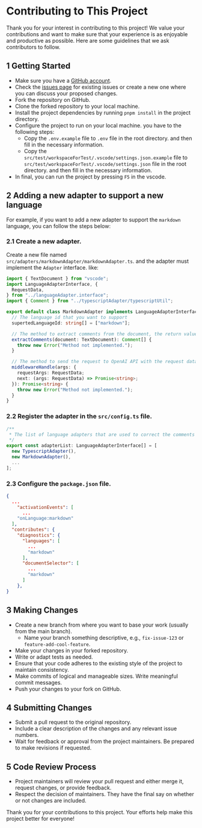 # Contributing to This Project

Thank you for your interest in contributing to this project! We value your contributions and want to make sure that your experience is as enjoyable and productive as possible. Here are some guidelines that we ask contributors to follow.

## 1 Getting Started

- Make sure you have a [GitHub account](https://github.com/signup).
- Check the [issues page](https://github.com/wuchuheng/vscode-grammar-checker/issues) for existing issues or create a new one where you can discuss your proposed changes.
- Fork the repository on GitHub.
- Clone the forked repository to your local machine.
- Install the project dependencies by running `pnpm install` in the project directory.
- Configure the project to run on your local machine. you have to the following steps:
  - Copy the `.env.example` file to `.env` file in the root directory. and then fill in the necessary information.
  - Copy the `src/test/workspaceForTest/.vscode/settings.json.example` file to `src/test/workspaceForTest/.vscode/settings.json` file in the root directory. and then fill in the necessary information.
- In final, you can run the project by pressing `F5` in the vscode.

## 2 Adding a new adapter to support a new language

For example, if you want to add a new adapter to support the `markdown` language, you can follow the steps below:

### 2.1 Create a new adapter.

Create a new file named `src/adapters/markdownAdapter/markdownAdapter.ts`. and the adapter must implement the `Adapter` interface. like:

```typescript
import { TextDocument } from "vscode";
import LanguageAdapterInterface, {
  RequestData,
} from "../languageAdapter.interface";
import { Comment } from "../typescriptAdapter/typescriptUtil";

export default class MarkdownAdapter implements LanguageAdapterInterface {
  // The language id that you want to support
  supertedLanguageId: string[] = ["markdown"];

  // The method to extract comments from the document, the return value will be used to send to the OpenAI API.
  extractComments(document: TextDocument): Comment[] {
    throw new Error("Method not implemented.");
  }

  // The method to send the request to OpenAI API with the request data
  middlewareHandle(args: {
    requestArgs: RequestData;
    next: (args: RequestData) => Promise<string>;
  }): Promise<string> {
    throw new Error("Method not implemented.");
  }
}
```

### 2.2 Register the adapter in the `src/config.ts` file.

```typescript
/**
 * The list of language adapters that are used to correct the comments in the supported programming languages.
 */
export const adapterList: LanguageAdapterInterface[] = [
  new TypescriptAdapter(),
  new MarkdownAdapter(),
  ...
];
```

### 2.3 Configure the `package.json` file.

```json
{
  ...
    "activationEvents": [
      ...
    "onLanguage:markdown"
  ],
  "contributes": {
    "diagnostics": {
      "languages": [
        ...
        "markdown"
      ],
      "documentSelector": [
        ...
        "markdown"
      ]
    },
}
```

## 3 Making Changes

- Create a new branch from where you want to base your work (usually from the main branch).
  - Name your branch something descriptive, e.g., `fix-issue-123` or `feature-add-cool-feature`.
- Make your changes in your forked repository.
- Write or adapt tests as needed.
- Ensure that your code adheres to the existing style of the project to maintain consistency.
- Make commits of logical and manageable sizes. Write meaningful commit messages.
- Push your changes to your fork on GitHub.

## 4 Submitting Changes

- Submit a pull request to the original repository.
- Include a clear description of the changes and any relevant issue numbers.
- Wait for feedback or approval from the project maintainers. Be prepared to make revisions if requested.

## 5 Code Review Process

- Project maintainers will review your pull request and either merge it, request changes, or provide feedback.
- Respect the decision of maintainers. They have the final say on whether or not changes are included.

Thank you for your contributions to this project. Your efforts help make this project better for everyone!
